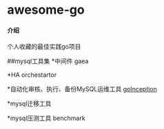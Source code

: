 # awesome-go

#### 介绍
个人收藏的最佳实践go项目

##mysql工具集
*中间件
gaea

*HA
orchestartor

*自动化审核、执行、备份MySQL运维工具
[goInception](https://github.com/hanchuanchuan/goInception)

*mysql迁移工具

*mysql压测工具
benchmark



